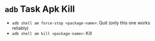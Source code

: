 # `adb` Task Apk Kill

- `adb shell am force-stop <package-name>`: Quit (only this one works reliably)
- `adb shell am kill <package-name>`: Kill

